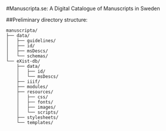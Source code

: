 #Manuscripta.se: A Digital Catalogue of Manuscripts in Sweden

##Preliminary directory structure:

```
manuscripta/
├── data/
│   ├── guidelines/
│   ├── id/
│   ├── msDescs/
│   └── schemas/
└── eXist-db/
    ├── data/
    │   ├── id/
    │   └── msDescs/
    ├── iiif/
    ├── modules/
    ├── resources/
    │   ├── css/
    │   ├── fonts/
    │   ├── images/
    │   └── scripts/
    ├── stylesheets/
    └── templates/
```
